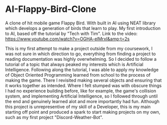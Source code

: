 # AI-Flappy-Bird-Clone
A clone of hit mobile game Flappy Bird. With built in AI using NEAT library which develops a generation of birds that learn to play. My first introduction to AI, based off the tutorial by "Tech with Tim". Link to the video: https://www.youtube.com/watch?v=OGHA-elMrxI&amp;t=2s  

This is my first attempt to make a project outside from my coursework, I was not sure in which direction to go, everything from finding a project to reading documentation was highly overwhelming. So I decided to follow a tutorial of a topic that always peaked my interests which is Artificial Intelligence. Following along the tutorial, I was able to apply my knowledge of Object Oriented Programming learned from school to the process of making the game. There I revisited making several objects and ensuring that it works together as intended. Where I felt stumped was with obscure things I had no experience building before, like for example, the game's collision system, and implementing Artificial Intelligence, so I followed through until the end and genuinely learned alot and more importantly had fun. Although this project is unrepresentive of my skill of a Developer, this is my main starting off point and produced a spark to start making projects on my own, such as my first project "Discord-Weather-Bot". 
